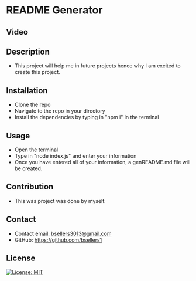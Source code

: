 # README Generator

## Video


## Description
- This project will help me in future projects hence why I am excited to create this project.  
    
## Installation
- Clone the repo
- Navigate to the repo in your directory
- Install the dependencies by typing in "npm i" in the terminal
    
## Usage
- Open the terminal
- Type in "node index.js" and enter your information
- Once you have entered all of your information, a genREADME.md file will be created.
    
## Contribution
- This was project was done by myself.
    
## Contact
- Contact email: bsellers3013@gmail.com 
- GitHub: https://github.com/bsellers1
    
## License
[![License: MIT](https://img.shields.io/badge/License-MIT-yellow.svg)](https://opensource.org/licenses/MIT)